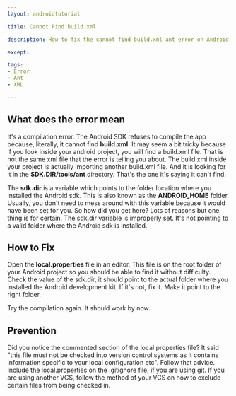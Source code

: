 ```yaml
---
layout: androidtutorial

title: Cannot Find build.xml

description: How to fix the cannot find build.xml ant error on Android

except:

tags:
- Error
- Ant
- XML

---
```



## What does the error mean

It's a compilation error. The Android SDK refuses to compile the app because, literally, it cannot find **build.xml**. It may seem a bit tricky because if you look inside your android project, you will find a build.xml file. That is not the same xml file that the error is telling you about. The build.xml inside your project is actually importing another build.xml file. And it is looking for it in the **SDK.DIR/tools/ant** directory. That's the one it's saying it can't find. 

The **sdk.dir** is a variable which points to the folder location where you installed the Android sdk. This is also known as the **ANDROID\_HOME** folder. Usually, you don't need to mess around with this variable because it would have been set for you. So how did you get here? Lots of reasons but one thing is for certain. The sdk.dir variable is improperly set. It's not pointing to a valid folder where the Android sdk is installed. 

## How to Fix

Open the **local.properties** file in an editor. This file is on the root folder of your Android project so you should be able to find it without difficulty. Check the value of the sdk.dir, it should point to the actual folder where you installed the Android development kit. If it's not, fix it. Make it point to the right folder. 

Try the compilation again. It should work by now.

## Prevention

Did you notice the commented section of the local.properties file? It said "this file must not be checked into version control systems as it contains information specific to your local configuration etc". Follow that advice. Include the local.properties on the .gitignore file, if you are using git. If you are using another VCS, follow the method of your VCS on how to exclude certain files from being checked in.



